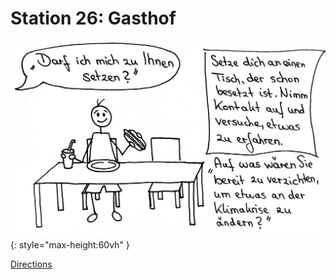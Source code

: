 
# Station 26: Gasthof

![Image title](assets/26_Spiel-Station_Gasthof.png){: style="max-height:60vh" }


[Directions](https://www.google.com/maps/dir/?api=1&travelmode=walking&destination=47.7960105,13.0196311)